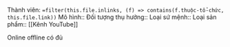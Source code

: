 Thành viên: `=filter(this.file.inlinks, (f) => contains(f.thuộc-tổ-chức, this.file.link))`
Mô hình:: 
Đối tượng thụ hưởng:: 
Loại sứ mệnh::
Loại sản phẩm:: [[Kênh YouTube]]

Online offline có đủ

